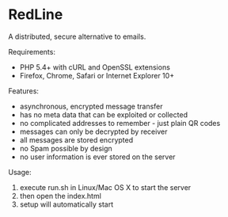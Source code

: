RedLine
=======

A distributed, secure alternative to emails. 

Requirements:
- PHP 5.4+ with cURL and OpenSSL extensions
- Firefox, Chrome, Safari or Internet Explorer 10+

Features:
- asynchronous, encrypted message transfer
- has no meta data that can be exploited or collected
- no complicated addresses to remember - just plain QR codes
- messages can only be decrypted by receiver
- all messages are stored encrypted
- no Spam possible by design
- no user information is ever stored on the server

Usage:
1) execute run.sh in Linux/Mac OS X to start the server
2) then open the index.html
3) setup will automatically start
